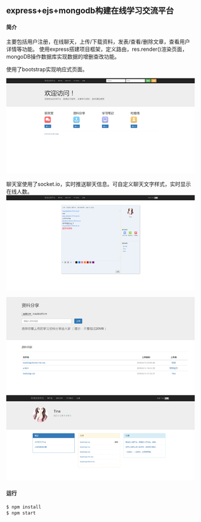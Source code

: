 ## express+ejs+mongodb构建在线学习交流平台

#### 简介

主要包括用户注册，在线聊天，上传/下载资料，发表/查看/删除文章，查看用户详情等功能。
使用express搭建项目框架，定义路由，res.render()渲染页面，mongoDB操作数据库实现数据的增删查改功能。

使用了bootstrap实现响应式页面。

![image](https://github.com/angellfzhong/class-online/blob/master/img/1.jpg)

聊天室使用了socket.io，实时推送聊天信息。可自定义聊天文字样式，实时显示在线人数。
![image](https://github.com/angellfzhong/class-online/blob/master/img/2.jpg)

![image](https://github.com/angellfzhong/class-online/blob/master/img/3.jpg)
![image](https://github.com/angellfzhong/class-online/blob/master/img/4.jpg)

#### 运行
```
$ npm install
$ npm start
```


